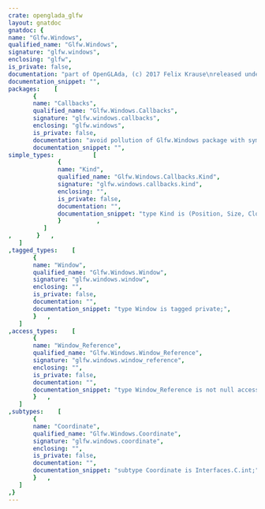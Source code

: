 ```yaml
---
crate: openglada_glfw
layout: gnatdoc
gnatdoc: {
name: "Glfw.Windows",
qualified_name: "Glfw.Windows",
signature: "glfw.windows",
enclosing: "glfw",
is_private: false,
documentation: "part of OpenGLAda, (c) 2017 Felix Krause\nreleased under the terms of the MIT license, see the file \"COPYING\"",
documentation_snippet: "",
packages:    [
       {
       name: "Callbacks",
       qualified_name: "Glfw.Windows.Callbacks",
       signature: "glfw.windows.callbacks",
       enclosing: "glfw.windows",
       is_private: false,
       documentation: "avoid pollution of Glfw.Windows package with symbols",
       documentation_snippet: "",
simple_types:           [
              {
              name: "Kind",
              qualified_name: "Glfw.Windows.Callbacks.Kind",
              signature: "glfw.windows.callbacks.kind",
              enclosing: "",
              is_private: false,
              documentation: "",
              documentation_snippet: "type Kind is (Position, Size, Close, Refresh, Focus, Iconify,\n              Framebuffer_Size, Mouse_Button, Mouse_Position,\n              Mouse_Scroll, Mouse_Enter, Key, Char);",
              }          ,
          ]
,       }   ,
   ]
,tagged_types:    [
       {
       name: "Window",
       qualified_name: "Glfw.Windows.Window",
       signature: "glfw.windows.window",
       enclosing: "",
       is_private: false,
       documentation: "",
       documentation_snippet: "type Window is tagged private;",
       }   ,
   ]
,access_types:    [
       {
       name: "Window_Reference",
       qualified_name: "Glfw.Windows.Window_Reference",
       signature: "glfw.windows.window_reference",
       enclosing: "",
       is_private: false,
       documentation: "",
       documentation_snippet: "type Window_Reference is not null access all Window;",
       }   ,
   ]
,subtypes:    [
       {
       name: "Coordinate",
       qualified_name: "Glfw.Windows.Coordinate",
       signature: "glfw.windows.coordinate",
       enclosing: "",
       is_private: false,
       documentation: "",
       documentation_snippet: "subtype Coordinate is Interfaces.C.int;",
       }   ,
   ]
,}
---
```

